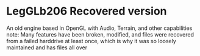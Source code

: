 # LegGLb206 Recovered version
An old engine based in OpenGL with Audio, Terrain, and other capabilities
note: Many features have been broken, modified, and files were recovered from a failed harddrive at least once, which is why it was so loosely maintained and has files all over
